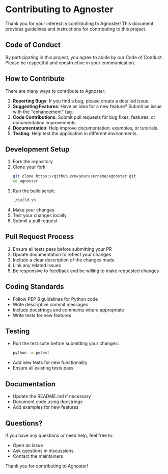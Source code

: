 # Contributing to Agnoster

Thank you for your interest in contributing to Agnoster! This document provides guidelines and instructions for contributing to this project.

## Code of Conduct

By participating in this project, you agree to abide by our Code of Conduct. Please be respectful and constructive in your communication.

## How to Contribute

There are many ways to contribute to Agnoster:

1. **Reporting Bugs**: If you find a bug, please create a detailed issue.
2. **Suggesting Features**: Have an idea for a new feature? Submit an issue with the "enhancement" tag.
3. **Code Contributions**: Submit pull requests for bug fixes, features, or documentation improvements.
4. **Documentation**: Help improve documentation, examples, or tutorials.
5. **Testing**: Help test the application in different environments.

## Development Setup

1. Fork the repository
2. Clone your fork:
   ```bash
   git clone https://github.com/yourusername/agnoster.git
   cd agnoster
   ```
3. Run the build script:
   ```bash
   ./build.sh
   ```
4. Make your changes
5. Test your changes locally
6. Submit a pull request

## Pull Request Process

1. Ensure all tests pass before submitting your PR
2. Update documentation to reflect your changes
3. Include a clear description of the changes made
4. Link any related issues
5. Be responsive to feedback and be willing to make requested changes

## Coding Standards

- Follow PEP 8 guidelines for Python code
- Write descriptive commit messages
- Include docstrings and comments where appropriate
- Write tests for new features

## Testing

- Run the test suite before submitting your changes:
  ```bash
  python -m pytest
  ```
- Add new tests for new functionality
- Ensure all existing tests pass

## Documentation

- Update the README.md if necessary
- Document code using docstrings
- Add examples for new features

## Questions?

If you have any questions or need help, feel free to:
- Open an issue
- Ask questions in discussions
- Contact the maintainers

Thank you for contributing to Agnoster!